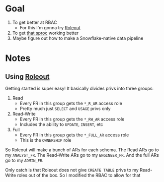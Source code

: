 # Goal

1. To get better at RBAC
    - For this I'm gonna try [Roleout](https://github.com/Snowflake-Labs/roleout?tab=readme-ov-file) 
1. To get [that sproc](https://hakkoda.atlassian.net/wiki/x/AYB5Pw) working better
2. Maybe figure out how to make a Snowflake-native data pipeline

# Notes

## Using [Roleout](https://github.com/Snowflake-Labs/roleout)

Getting started is super easy! It basically divides privs into three groups:

1. Read
     - Every FR in this group gets the `*_R_AR` access role
     - Pretty much just `SELECT` and `USAGE` privs only
2. Read-Write
     - Every FR in this group gets the `*_RW_AR` access role
     - Includes the ability to `UPDATE`, `INSERT`, etc
3. Full
     - Every FR in this group gets the `*_FULL_AR` access role
     - This is the `OWNERSHIP` role
  
So Roleout will make a bunch of ARs for each schema. The Read ARs go to my `ANALYST_FR`. The Read-Write ARs go to my `ENGINEER_FR`. And the full ARs go to my `ADMIN_FR`.

Only catch is that Roleout does not give `CREATE TABLE` privs to my Read-Write roles out of the box. So I modified the RBAC to allow for that
